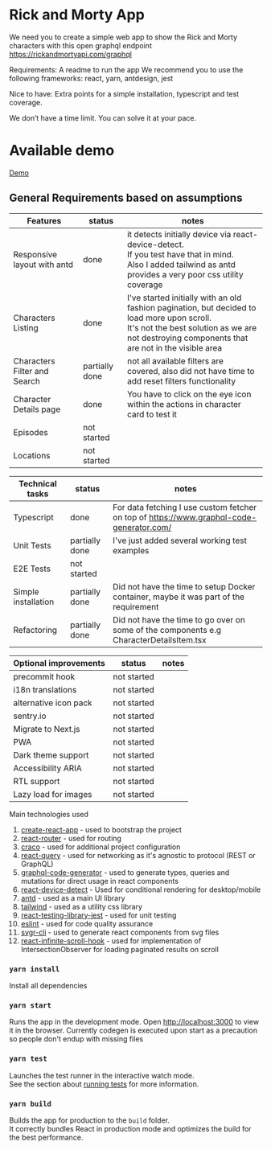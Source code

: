 # Rick and Morty App
We need you to create a simple web app to show the Rick and Morty characters with this open graphql endpoint https://rickandmortyapi.com/graphql

Requirements:
A readme to run the app
We recommend you to use the following frameworks: react, yarn, antdesign, jest

Nice to have:
Extra points for a simple installation, typescript and test coverage.

We don’t have a time limit. You can solve it at your pace.

# Available demo
[Demo](https://candid-marigold-2e798b.netlify.app/)

## General Requirements based on assumptions

| Features                     | status         | notes                                                                                                                                                                                             |
|------------------------------|----------------|---------------------------------------------------------------------------------------------------------------------------------------------------------------------------------------------------|
| Responsive layout with antd  | done           | it detects initially device via react-device-detect.<br/> If you test have that in mind. <br/>Also I added tailwind as antd provides a very poor css utility coverage                             |
| Characters Listing           | done           | I've started initially with an old fashion pagination, but decided to load more upon scroll.<br/> It's not the best solution as we are not destroying components that are not in the visible area |
| Characters Filter and Search | partially done | not all available filters are covered, also did not have time to add reset filters functionality                                                                                                  |
| Character Details page       | done           | You have to click on the eye icon within the actions in character card to test it                                                                                                                 |
| Episodes                     | not started    |                                                                                                                                                                                                   |
| Locations                    | not started       |                                                                                                                                                                                                   |


| Technical tasks     | status         | notes                                                                                    |
|---------------------|----------------|------------------------------------------------------------------------------------------|
| Typescript          | done           | For data fetching I use custom fetcher on top of https://www.graphql-code-generator.com/ |
| Unit Tests          | partially done | I've just added several working test examples                                            |
| E2E Tests           | not started       |                                                                                          |
| Simple installation | partially done | Did not have the time to setup Docker container, maybe it was part of the requirement    |
| Refactoring         | partially done | Did not have the time to go over on some of the components e.g CharacterDetailsItem.tsx  |


| Optional improvements | status | notes                                                                               |
|-----------------------------|--------|-------------------------------------------------------------------------------------|
| precommit hook              | not started      | |
| i18n translations           | not started      |                                        |
| alternative icon pack       | not started      |        |
| sentry.io                   | not started      |                                        |
| Migrate to Next.js          | not started      |                                                                                     |
| PWA                         | not started      |                                                                                     |
| Dark theme support          | not started      |                                                                                     |
| Accessibility ARIA          | not started      |                                                                                     |
| RTL support                 | not started      |                                                                                     |
| Lazy load for images        | not started      |                                                                                     |


Main technologies used

1. [create-react-app](https://reactjs.org/docs/create-a-new-react-app.html) - used to bootstrap the project
2. [react-router](https://reactrouter.com/docs/en/v6/getting-started/overview) - used for routing
3. [craco](https://github.com/gsoft-inc/craco) - used for additional project configuration
4. [react-query](https://react-query.tanstack.com/) - used for networking as it's agnostic to protocol (REST or GraphQL)
5. [graphql-code-generator](https://www.graphql-code-generator.com/) - used to generate types, queries and mutations for direct usage in react components
6. [react-device-detect](https://www.npmjs.com/package/react-device-detect) - Used for conditional rendering for desktop/mobile
7. [antd](https://ant.design/docs/react/introduce) - used as a main UI library
8. [tailwind](https://tailwindcss.com/) - used as a utility css library
9. [react-testing-library-jest](https://testing-library.com/docs/react-testing-library/intro/) - used for unit testing
10. [eslint](https://eslint.org/) - used for code quality assurance
11. [svgr-cli](https://www.npmjs.com/package/@svgr/cli) - used to generate react components from svg files
12. [react-infinite-scroll-hook](https://www.npmjs.com/package/react-infinite-scroll-hook) - used for implementation of IntersectionObserver for loading paginated results on scroll


### `yarn install`

Install all dependencies

### `yarn start`

Runs the app in the development mode.
Open [http://localhost:3000](http://localhost:3000) to view it in the browser.
Currently codegen is executed upon start as a precaution so people don't endup with missing files

### `yarn test`

Launches the test runner in the interactive watch mode.\
See the section about [running tests](https://facebook.github.io/create-react-app/docs/running-tests) for more information.

### `yarn build`

Builds the app for production to the `build` folder.\
It correctly bundles React in production mode and optimizes the build for the best performance.
